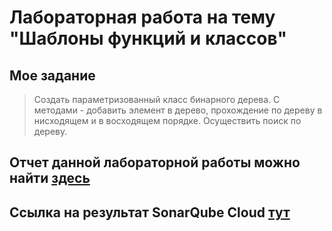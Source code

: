 # Лабораторная работа на тему "Шаблоны функций и классов"

## Мое задание

> Создать параметризованный класс бинарного дерева. С методами - добавить элемент в дерево, прохождение по дереву в нисходящем и в восходящем порядке. Осуществить поиск по дереву. 

## Отчет данной лабораторной работы можно найти [здесь](lab5.pdf)

## Ссылка на результат SonarQube Cloud [тут](https://sonarcloud.io/project/overview?id=ekuzm_cpp-lab5)